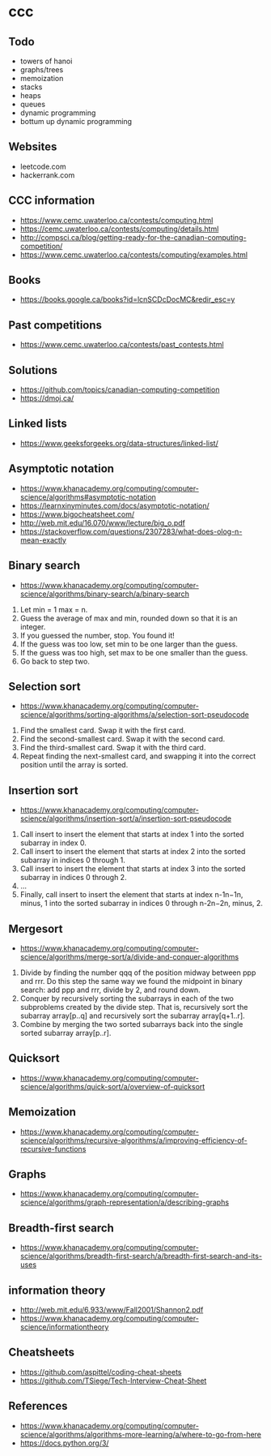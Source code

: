 # ccc

## Todo

-   towers of hanoi
-   graphs/trees
-   memoization
-   stacks
-   heaps
-   queues
-   dynamic programming
-   bottum up dynamic programming

## Websites

-   leetcode.com
-   hackerrank.com

## CCC information

-   https://www.cemc.uwaterloo.ca/contests/computing.html
-   https://cemc.uwaterloo.ca/contests/computing/details.html
-   http://compsci.ca/blog/getting-ready-for-the-canadian-computing-competition/
-   https://www.cemc.uwaterloo.ca/contests/computing/examples.html

## Books

-   https://books.google.ca/books?id=lcnSCDcDocMC&redir_esc=y

## Past competitions

-   https://www.cemc.uwaterloo.ca/contests/past_contests.html

## Solutions

-   https://github.com/topics/canadian-computing-competition
-   https://dmoj.ca/

## Linked lists

-   https://www.geeksforgeeks.org/data-structures/linked-list/

## Asymptotic notation

-   https://www.khanacademy.org/computing/computer-science/algorithms#asymptotic-notation
-   https://learnxinyminutes.com/docs/asymptotic-notation/
-   https://www.bigocheatsheet.com/
-   http://web.mit.edu/16.070/www/lecture/big_o.pdf
-   https://stackoverflow.com/questions/2307283/what-does-olog-n-mean-exactly

## Binary search

-   https://www.khanacademy.org/computing/computer-science/algorithms/binary-search/a/binary-search

1. Let min = 1 max = n.
2. Guess the average of max and min, rounded down so that it is an integer.
3. If you guessed the number, stop. You found it!
4. If the guess was too low, set min to be one larger than the guess.
5. If the guess was too high, set max to be one smaller than the guess.
6. Go back to step two.

## Selection sort

-   https://www.khanacademy.org/computing/computer-science/algorithms/sorting-algorithms/a/selection-sort-pseudocode

1. Find the smallest card. Swap it with the first card.
2. Find the second-smallest card. Swap it with the second card.
3. Find the third-smallest card. Swap it with the third card.
4. Repeat finding the next-smallest card, and swapping it into the correct position until the array is sorted.

## Insertion sort

-   https://www.khanacademy.org/computing/computer-science/algorithms/insertion-sort/a/insertion-sort-pseudocode

1. Call insert to insert the element that starts at index 1 into the sorted subarray in index 0.
2. Call insert to insert the element that starts at index 2 into the sorted subarray in indices 0 through 1.
3. Call insert to insert the element that starts at index 3 into the sorted subarray in indices 0 through 2.
4. …
5. Finally, call insert to insert the element that starts at index n-1n−1n, minus, 1 into the sorted subarray in indices 0 through n-2n−2n, minus, 2.

## Mergesort

-   https://www.khanacademy.org/computing/computer-science/algorithms/merge-sort/a/divide-and-conquer-algorithms

1. Divide by finding the number qqq of the position midway between ppp and rrr. Do this step the same way we found the midpoint in binary search: add ppp and rrr, divide by 2, and round down.
2. Conquer by recursively sorting the subarrays in each of the two subproblems created by the divide step. That is, recursively sort the subarray array[p..q] and recursively sort the subarray array[q+1..r].
3. Combine by merging the two sorted subarrays back into the single sorted subarray array[p..r].

## Quicksort

-   https://www.khanacademy.org/computing/computer-science/algorithms/quick-sort/a/overview-of-quicksort

## Memoization

-   https://www.khanacademy.org/computing/computer-science/algorithms/recursive-algorithms/a/improving-efficiency-of-recursive-functions

## Graphs

-   https://www.khanacademy.org/computing/computer-science/algorithms/graph-representation/a/describing-graphs

## Breadth-first search

-   https://www.khanacademy.org/computing/computer-science/algorithms/breadth-first-search/a/breadth-first-search-and-its-uses

## information theory

-   http://web.mit.edu/6.933/www/Fall2001/Shannon2.pdf
-   https://www.khanacademy.org/computing/computer-science/informationtheory

## Cheatsheets

-   https://github.com/aspittel/coding-cheat-sheets
-   https://github.com/TSiege/Tech-Interview-Cheat-Sheet

## References

-   https://www.khanacademy.org/computing/computer-science/algorithms/algorithms-more-learning/a/where-to-go-from-here
-   https://docs.python.org/3/
